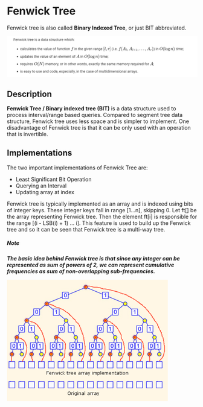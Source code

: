 
# Fenwick Tree


Fenwick tree is also called **Binary Indexed Tree**, or just BIT abbreviated.

![Intro](output1.jpeg)


## Description

__Fenwick Tree / Binary indexed tree (BIT)__ is a data structure used to process interval/range based queries. Compared to segment tree data structure, Fenwick tree uses less space and is simpler to implement.
One disadvantage of Fenwick tree is that it can be only used with an operation that is invertible.






## Implementations


The two important implementations of Fenwick Tree are:

* Least Significant Bit Operation
* Querying an Interval
* Updating array at index 

Fenwick tree is typically implemented as an array and is indexed using bits of integer keys. These integer keys fall in range [1...n], skipping 0.
Let ft[] be the array representing Fenwick tree. Then the element ft[i] is responsible for the range [(i - LSB(i) + 1) ... i].
This feature is used to build up the Fenwick tree and so it can be seen that Fenwick tree is a multi-way tree.

##### Note

**_The basic idea behind Fenwick tree is that since any integer can be represented as sum of powers of 2, we can represent cumulative frequencies as sum of non-overlapping sub-frequencies._**

![implement](output2.png)








